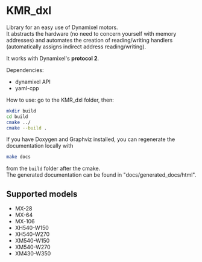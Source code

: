# KMR_dxl

Library for an easy use of Dynamixel motors.  
It abstracts the hardware (no need to concern yourself with memory addresses) and automates the creation of reading/writing handlers (automatically assigns indirect address reading/writing).

It works with Dynamixel's **protocol 2**.

Dependencies:
- dynamixel API
- yaml-cpp

How to use: go to the KMR_dxl folder, then: 
```bash
mkdir build
cd build
cmake ../
cmake --build .
```

If you have Doxygen and Graphviz installed, you can regenerate the documentation locally with
```bash
make docs
```
from the `build` folder after the cmake.  
The generated documentation can be found in "docs/generated_docs/html".

## Supported models

- MX-28
- MX-64
- MX-106
- XH540-W150
- XH540-W270
- XM540-W150
- XM540-W270
- XM430-W350

